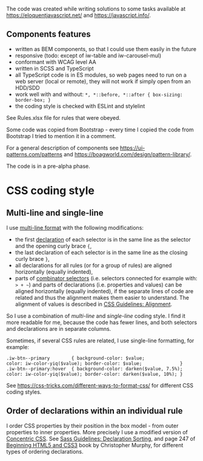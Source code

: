 The code was created while writing solutions to some tasks available at https://eloquentjavascript.net/ and https://javascript.info/.

Components features
-------------------
 - written as BEM components, so that I could use them easily in the future
 - responsive (todo: except of iw-table and iw-carousel-mul)
 - conformant with WCAG level AA
 - written in SCSS and TypeScript
 - all TypeScript code is in ES modules, so web pages need to run on a web server (local or remote), they will
   not work if simply open from an HDD/SDD
 - work well with and without: `*, *::before, *::after { box-sizing: border-box; }`
 - the coding style is checked with ESLint and stylelint

See Rules.xlsx file for rules that were obeyed.

Some code was copied from Bootstrap - every time I copied the code from Bootstrap I tried to mention it in a comment.

For a general description of components see https://ui-patterns.com/patterns and https://boagworld.com/design/pattern-library/.

The code is in a pre-alpha phase.

CSS coding style
================

Multi-line and single-line
--------------------------
I use [multi-line format] with the following modifications:
 - the first [declaration] of each selector is in the same line as the selector and the opening curly brace `{`,
 - the last declaration of each selector is in the same line as the closing curly brace `}`,
 - all declarations for all rules (or for a group of rules) are aligned horizontally (equally indented),
 - parts of [combinator selectors] (i.e. selectors connected for example with: `> + ~`) and parts of declarations (i.e. properties and values)
   can be aligned horizontally (equally indented), if the separate lines of code are related and thus the alignment makes them easier to understand.
   The alignment of values is described in [CSS Guidelines: Alignment].

So I use a combination of _multi-line_ and _single-line_ coding style. I find it more readable for me, because the code has fewer lines,
and both selectors and declarations are in separate columns.

Sometimes, if several CSS rules are related, I use single-line formatting, for example:

    .iw-btn--primary        { background-color: $value;               color: iw-color-yiq($value); border-color: $value;              }
    .iw-btn--primary:hover  { background-color: darken($value, 7.5%); color: iw-color-yiq($value); border-color: darken($value, 10%); }

See https://css-tricks.com/different-ways-to-format-css/ for different CSS coding styles.

Order of declarations within an individual rule
-----------------------------------------------
I order CSS properties by their position in the box model - from outer properties to inner properties. More precisely I use a modified version of [Concentric CSS]. See [Sass Guidelines: Declaration Sorting], and page 247 of [Beginning HTML5 and CSS3] book by Christopher Murphy, for different types of ordering declarations.

[multi-line format]:                    https://css-tricks.com/different-ways-to-format-css/#article-header-id-0
[declaration]:                          https://developer.mozilla.org/en-US/docs/Web/CSS/Syntax#CSS_declarations
[combinator selectors]:                 https://developer.mozilla.org/en-US/docs/Learn/CSS/Building_blocks/Selectors/Combinators
[CSS Guidelines: Alignment]:            https://cssguidelin.es/#alignment
[Concentric CSS]:                       https://rhodesmill.org/brandon/2011/concentric-css/
[Beginning HTML5 and CSS3]:             https://books.google.com/books?id=wlzvYt-A5M8C&lpg=PP1&hl=en&pg=PA247#v=onepage&q&f=false
[Sass Guidelines: Declaration Sorting]: https://sass-guidelin.es/#declaration-sorting
